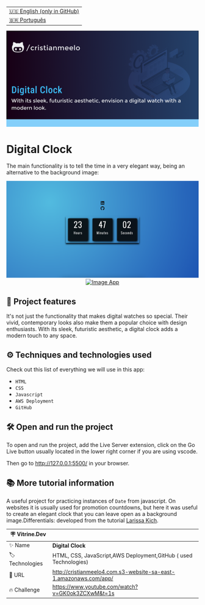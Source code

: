 <table align="right">
  <tr>
    <td>
      <a href="README-en.md">🇺🇸 English (only in GitHub)</a>
    </td>
  </tr>
  <tr>
    <td>
      <a href="README.md">🇧🇷 Português</a>
    </td>
  </tr>
</table>

![](https://github.com/cristianmeelo/js-app-digital-clock/blob/development/thumbnail-en.png?raw=truevitrinedev)

# Digital Clock

The main functionality is to tell the time in a very elegant way, being an alternative to the background image:

<img src="screencapture.png" alt="Image App" >
<div align="center">
<a href="http://cristianmeelo4.com.s3-website-sa-east-1.amazonaws.com/">
  <img src="https://img.shields.io/badge/-check%20here-lightgrey"
  alt="Image App" >
</a>
</div>

## 🔨 Project features

It's not just the functionality that makes digital watches so special. Their vivid, contemporary looks also make them a popular choice with design enthusiasts. With its sleek, futuristic aesthetic, a digital clock adds a modern touch to any space.

## ⚙️ Techniques and technologies used

Check out this list of everything we will use in this app:

- `HTML`
- `CSS`
- `Javascript`
- `AWS Deployment`
- `GitHub`

## 🛠️ Open and run the project

To open and run the project, add the Live Server extension, click on the Go Live button usually located in the lower right corner if you are using vscode.

Then go to http://127.0.0.1:5500/ in your browser.

## 📚 More tutorial information

A useful project for practicing instances of `Date` from javascript. On websites it is usually used for promotion countdowns, but here it was useful to create an elegant clock that you can leave open as a background image.Differentials: developed from the tutorial [Larissa Kich](https://github.com/Larissakich/relogiodigital).

| :placard: Vitrine.Dev |                                                                   |
| --------------------- | ----------------------------------------------------------------- |
| :sparkles: Name       | **Digital Clock**                                                 |
| :label: Technologies  | HTML, CSS, JavaScript,AWS Deployment,GitHub ( used Technologies)  |
| :rocket: URL          | http://cristianmeelo4.com.s3-website-sa-east-1.amazonaws.com/app/ |
| :fire: Challenge      | https://www.youtube.com/watch?v=GK0ok3ZCXwM&t=1s                  |
